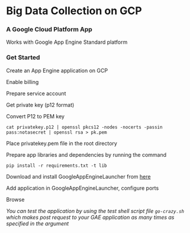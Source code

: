 # Big Data Collection on GCP

### A Google Cloud Platform App
Works with Google App Engine Standard platform

### Get Started

Create an App Engine application on GCP

Enable billing

Prepare service account

Get private key (p12 format)

Convert P12 to PEM key

`cat privatekey.p12 | openssl pkcs12 -nodes -nocerts -passin pass:notasecret | openssl rsa > pk.pem`

Place privatekey.pem file in the root directory

Prepare app libraries and dependencies by running the command

`pip install -r requirements.txt -t lib`

Download and install GoogleAppEngineLauncher from [here](https://cloud.google.com/appengine/docs/standard/python/download#appengine_sdk)
 
Add application in GoogleAppEngineLauncher, configure ports

Browse

_You can test the application by using the test shell script file 
`go-crazy.sh` which makes post request to your GAE application as many 
times as specified in the argument_
